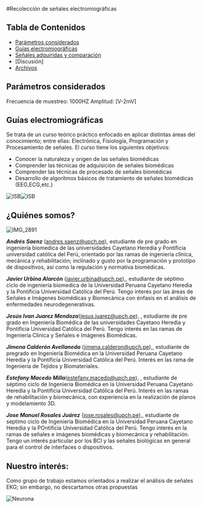 #Recolección de señales electromiográficas

## Tabla de Contenidos
+ [Parámetros considerados](https://github.com/EstefanyMacedo/Grupo_Neurona/edit/main/README.md#qu%C3%A9-es-una-biose%C3%B1al)
+ [Guías electromiográficas](https://github.com/EstefanyMacedo/Grupo_Neurona/edit/main/README.md#introducci%C3%B3n-a-las-se%C3%B1ales-biom%C3%A9dicas)
+ [Señales adquiridas y comparación](https://github.com/EstefanyMacedo/Grupo_Neurona/edit/main/README.md#qui%C3%A9nes-somos)
+ [Discusión]
+ [Archivos](https://github.com/EstefanyMacedo/Grupo_Neurona/tree/main/Laboratorio3_Bitalino/Archivos)
## Parámetros considerados
Frecuencia de muestreo: 1000HZ
Amplitud: [V-2mV]

## Guías electromiográficas
Se trata de un curso teórico práctico enfocado en aplicar distintas áreas del conocimiento; entre ellas: Electrónica, Fisiología, Programación y Procesamiento de señales. El curso tiene los siguientes objetivos:
- Conocer la naturaleza y origen de las señales biomédicas
- Comprender las técnicas de adquisición de señales biomédicas
- Comprender las técnicas de procesado de señales biomédicas
- Desarrollo de algoritmos básicos de tratamiento de señales biomédicas (EEG,ECG,etc.)
    
![ISB](https://th.bing.com/th/id/OIP.ylOH7lIrOtwhaCbs8WJHZgHaFG?pid=ImgDet&rs=1)![ISB](https://cerebralpalsynewstoday.com/wp-content/uploads/2018/02/shutterstock_695951221-e1519231794379.jpg)

## ¿Quiénes somos?

![IMG_2891](https://user-images.githubusercontent.com/43081287/227045507-3d6fd555-52f9-444d-9a31-29f5c22bf853.jpg)

***Andrés Saenz*** (andres.saenz@upch.pe), estudiante de pre grado en ingeniería biomedica de las universidades Cayetano Heredia y Pontificia universidad católica del Perú, orientado por las ramas de ingeniería clínica, 
mecánica y rehabilitación; inclinado y gusto  por la programación y prototipo de dispositivos, así como la regulación y normativa biomédicas.

***Javier Urbina Alarcón*** (javier.urbina@upch.pe),,  estudiante de séptimo ciclo de ingeniería biomedica de la Universidad Peruana Cayetano Heredia y la Pontificia Universidad Católica del Perú. Tengo interés por las áreas de Señales e Imágenes biomédicas y Biomecánica con énfasis en el análisis de enfermedades neurodegenerativas.

***Jesús Ivan Juarez Mendoza***(jesus.juarez@upch.pe), , estudiante de pre grado en Ingeniería Biomédica de las universidades Cayetano Heredia y Pontificia Universidad Católica del Perú. Tengo interés en las ramas de Ingeniería Clínica y Señales e Imágenes Biomédicas. 

***Jimena Calderón Avellaneda*** (jimena.calderon@upch.pe),, estudiante de pregrado en Ingeniería Biomédica en la Universidad Peruana Cayetano Heredia y la Pontificia Universidad Católica del Perú. Interés en las rama de Ingeniería de Tejidos y Biomateriales.

***Estefany Macedo Milla***(estefany.macedo@upch.pe), , estudiante de séptimo ciclo de Ingeniería Biomédica en la Universidad Peruana Cayetano Heredia y la Pontificia Universidad Católica del Perú. Interés en las ramas de rehabilitación y biomecánica, con experiencia en la realización de planos y modelamiento 3D.

***Jose Manuel Rosales Juárez*** (jose.rosales@upch.pe),, estudiante de septimo ciclo de Ingeniería Biomédica en la Universidad Peruana Cayetano Heredia y la POntificia Universidad Católica del Perú. Tengo interés en la ramas de señales e imágenes biomédicas y biomecánica y rehabilitación. Tengo un interés particular por los BCI y las señales biológicas en general para el control de interfaces o dispositivos.  

## Nuestro interés:
Como grupo de trabajo estamos orientados a realizar el análisis de señales EKG; sin embargo, no descartamos otras propuestas

![Neurona](https://www.brainsigns.com/media/k2/items/cache/79e08f32fa8a036f84441baab7b7a7ff_L.jpg)
